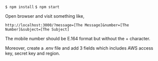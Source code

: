 `$ npm install`
`$ npm start`

Open browser and visit something like,

`http://localhost:3000/?message=[The Message]&number=[The Number]&subject=[The Subject]`

The mobile number should be E.164 format but without the + character.

Moreover, create a .env file and add 3 fields which includes AWS access key, secret key and region.
